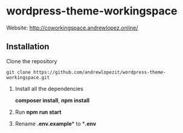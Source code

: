 # wordpress-theme-workingspace

Website: http://coworkingspace.andrewlopez.online/

## Installation

Clone the repository

    git clone https://github.com/andrewlopezit/wordpress-theme-workingspace.git
 
1. Install all the dependencies

    **composer install**,
    **npm install**
    
2. Run **npm run start**

3. Rename **.env.example*** to ***.env**
